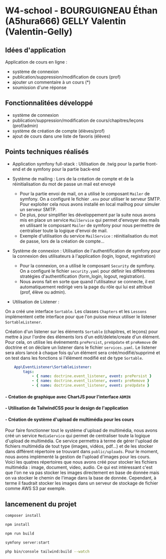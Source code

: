 # W4-school - BOURGUIGNEAU Éthan (A5hura666) GELLY Valentin (Valentin-Gelly)

## Idées d'application

Application de cours en ligne :

- système de connexion
- publication/suppression/modification de cours (prof)
- ajouter un commentaire à un cours (*)
- soumission d'une réponse

## Fonctionnalitées développé 

- système de connexion
- publication/suppression/modification de cours/chapitres/leçons (prof/admin)
- système de création de compte (élèves/prof)
- ajout de cours dans une liste de favoris (élèves)


## Points techniques réalisés

 - Application symfony full-stack : 
Utilisation de .twig pour la partie front-end et de symfony pour la partie back-end


 - Système de mailing : Lors de la création de compte et de la réinitialisation du mot de passe un mail est envoyé
   - Pour la partie envoi de mail, on a utilisé le composant `Mailer` de symfony. On a configuré le fichier `.env` pour utiliser le serveur SMTP. Pour exploiter cela nous avons installé en local mailhog pour simuler un serveur SMTP.
   - De plus, pour simplifier les développement par la suite nous avons mis en place un service `MailService` qui permet d'envoyer des mails en utilisant le composant `Mailer` de symfony pour nous permettre de centraliser toute la logique d'envoi de mail.
   - Exemple d'utilisation du service `MailService` : réinitialisation du mot de passe, lors de la création de compte...


 - Système de connexion : Utilisation de l'authentification de symfony pour la connexion des utilisateurs à l'application (login, logout, registration)
   - Pour la connexion, on a utilisé le composant `Security` de symfony. On a configuré le fichier `security.yaml` pour définir les différentes stratégies d'authentification (form_login, logout, registration).
   - Nous avons fait en sorte que quand l'utilisateur se connecte, il est automatiquement redirigé vers la page du rôle qui lui est attribué (prof, élève ou admin).


 - Utilisation de Listener : 

On a créé une interface `Sortable`. Les classes `Chapters` et les `Lessons` implémentent cette interface pour que l'on puisse mieux utiliser le listener `SortableListener`.

Création d'un listener sur les éléments `Sortable` (chapitres, et leçons) pour mettre à jour l'ordre des éléments lors d'un edit/delete/create d'un élément. 
Pour cela, on utilise les événements `prePersist`, `preUpdate` et `preRemove` de doctrine et on déclare un listener dans le fichier `services.yaml`. 
Le listener sera alors lancé à chaque fois qu'un élément sera créé/modifié/supprimé et on test dans les fonctions si l'élément modifié est de type `Sortable`.
```yaml
    App\EventListener\SortableListener:
        tags:
            - { name: doctrine.event_listener, event: prePersist }
            - { name: doctrine.event_listener, event: preRemove }
            - { name: doctrine.event_listener, event: preUpdate }
```

#### - Création de graphique avec ChartJS pour l'interface `ADMIN`

#### - Utilisation de TailwindCSS pour le design de l'application

#### - Création de système d'upload de multimédia pour les cours

Pour faire fonctionner tout le système d'upload de multimédia, nous avons créé un service `MediaService` qui permet de centraliser toute la logique d'upload de multimédia.
Ce service permettra à terme de gérer l'upload de fichiers multimédia de tout type (images, vidéos, pdf...) et de les stocker dans différent répertoire se trouvant dans `public/uploads`.
Pour le moment, nous avons implémenté la gestion de l'upload d'images pour les cours.
Voici les quatres répertoires que nous avons créé pour stocker les fichiers multimédia : image, document, video, audio.
Ce qui est intéressant c'est que l'on ne va pas stocker les images directement en base de donnée mais on va stocker le chemin de l'image dans la base de donnée.
Cependant, à terme il faudrait stocker les images dans un serveur de stockage de fichier comme AWS S3 par exemple.

## lancemenent du projet

```bash
composer install
```
```bash
npm install
```
```bash
npm run build
```
```bash
symfony server:start
```

```bash
php bin/console tailwind:build --watch
```